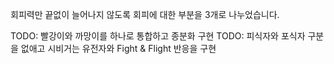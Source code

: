 회피력만 끝없이 늘어나지 않도록
회피에 대한 부분을 3개로 나누었습니다.

TODO: 빨강이와 까망이를 하나로 통합하고 종분화 구현
TODO: 피식자와 포식자 구분을 없애고 시비거는 유전자와 Fight & Flight 반응을 구현


